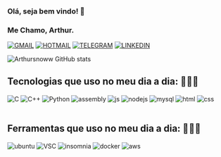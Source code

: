 ### Olá, seja bem vindo! 👋

### Me Chamo, Arthur.

[![GMAIL](https://img.shields.io/badge/Gmail-D14836?style=for-the-badge&logo=gmail&logoColor=white)](mailto:arthurroberto@alu.ufc.br)
[![HOTMAIL](https://img.shields.io/badge/Microsoft_Outlook-0078D4?style=for-the-badge&logo=microsoft-outlook&logoColor=white)](mailto:arthurrobertodasilva@hotmail.com)
[![TELEGRAM](https://img.shields.io/badge/Telegram-2CA5E0?style=for-the-badge&logo=telegram&logoColor=white)](https://t.me/arthursnoww)
[![LINKEDIN](https://img.shields.io/badge/LinkedIn-0077B5?style=for-the-badge&logo=linkedin&logoColor=white)](www.linkedin.com/in/arthur-roberto-49395b21b)


![Arthursnoww GitHub stats](https://github-readme-stats.vercel.app/api?username=Arthursnoww&theme=great-gatsby&show_icons=true)


## Tecnologias que uso no meu dia a dia: 🧑🏻‍💻


<div style="display: inline_block">
  <img align="center" alt="C" src="https://img.shields.io/badge/C-00599C?style=for-the-badge&logo=c&logoColor=white" />
  <img align="center" alt="C++" src="https://img.shields.io/badge/C%2B%2B-00599C?style=for-the-badge&logo=c%2B%2B&logoColor=white" />
  <img align="center" alt="Python" src="https://img.shields.io/badge/Python-3776AB?style=for-the-badge&logo=python&logoColor=white" />
  <img align="center" alt="assembly" src="https://img.shields.io/badge/assembly%20script-%23000000.svg?style=for-the-badge&logo=assemblyscript&logoColor=white" />
  <img align="center" alt="js" src="https://img.shields.io/badge/JavaScript-F7DF1E?style=for-the-badge&logo=javascript&logoColor=black" />
  <img align="center" alt="nodejs" src="https://img.shields.io/badge/Node.js-43853D?style=for-the-badge&logo=node.js&logoColor=white" />
  <img align="center" alt="mysql" src="https://img.shields.io/badge/MySQL-00000F?style=for-the-badge&logo=mysql&logoColor=white" />
  <img align="center" alt="html" src="https://img.shields.io/badge/HTML-239120?style=for-the-badge&logo=html5&logoColor=white" />
  <img align="center" alt="css" src="https://img.shields.io/badge/CSS-239120?&style=for-the-badge&logo=css3&logoColor=white" />
</div><br/>

## Ferramentas que uso no meu dia a dia: 🧑🏻‍💻


<div style="display: inline_block">
  <img align="center" alt="ubuntu" src="https://img.shields.io/badge/Ubuntu-E95420?style=for-the-badge&logo=ubuntu&logoColor=white" />
  <img align="center" alt="VSC" src="https://img.shields.io/badge/Visual%20Studio%20Code-0078d7.svg?style=for-the-badge&logo=visual-studio-code&logoColor=white" />
  <img align="center" alt="insomnia" src="https://img.shields.io/badge/Insomnia-black?style=for-the-badge&logo=insomnia&logoColor=5849BE" />
  <img align="center" alt="docker" src="https://img.shields.io/badge/docker-%230db7ed.svg?style=for-the-badge&logo=docker&logoColor=white" />
  <img align="center" alt="aws" src="https://img.shields.io/badge/AWS-%23FF9900.svg?style=for-the-badge&logo=amazon-aws&logoColor=white" />
</div><br/>

